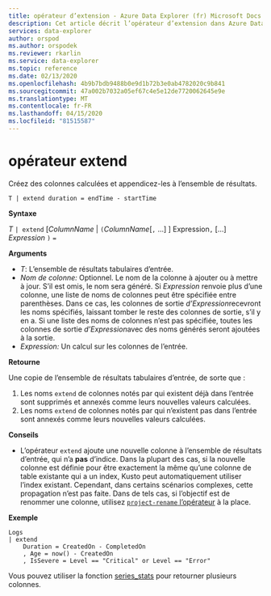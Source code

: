 ```yaml
---
title: opérateur d’extension - Azure Data Explorer (fr) Microsoft Docs
description: Cet article décrit l’opérateur d’extension dans Azure Data Explorer.
services: data-explorer
author: orspod
ms.author: orspodek
ms.reviewer: rkarlin
ms.service: data-explorer
ms.topic: reference
ms.date: 02/13/2020
ms.openlocfilehash: 4b9b7bdb9488b0e9d1b72b3e0ab4782020c9b841
ms.sourcegitcommit: 47a002b7032a05ef67c4e5e12de7720062645e9e
ms.translationtype: MT
ms.contentlocale: fr-FR
ms.lasthandoff: 04/15/2020
ms.locfileid: "81515587"
---
```

# <a name="extend-operator"></a>opérateur extend

Créez des colonnes calculées et appendicez-les à l’ensemble de résultats.

```kusto
T | extend duration = endTime - startTime
```

**Syntaxe**

*T* `| extend` [*ColumnName* | `(`*ColumnName*[`,` ...] ] Expression`,` [...] *Expression* `)` `=`

**Arguments**

* *T*: L’ensemble de résultats tabulaires d’entrée.
* *Nom de colonne:* Optionnel. Le nom de la colonne à ajouter ou à mettre à jour. S’il est omis, le nom sera généré. Si *Expression* renvoie plus d’une colonne, une liste de noms de colonnes peut être spécifiée entre parenthèses. Dans ce cas, les colonnes de sortie *d’Expression*recevront les noms spécifiés, laissant tomber le reste des colonnes de sortie, s’il y en a. Si une liste des noms de colonnes n’est pas spécifiée, toutes les colonnes de sortie *d’Expression*avec des noms générés seront ajoutées à la sortie.
* *Expression:* Un calcul sur les colonnes de l’entrée.

**Retourne**

Une copie de l’ensemble de résultats tabulaires d’entrée, de sorte que :
1. Les noms `extend` de colonnes notés par qui existent déjà dans l’entrée sont supprimés et annexés comme leurs nouvelles valeurs calculées.
2. Les noms `extend` de colonnes notés par qui n’existent pas dans l’entrée sont annexés comme leurs nouvelles valeurs calculées.

**Conseils**

* L’opérateur `extend` ajoute une nouvelle colonne à l’ensemble de résultats d’entrée, qui n’a **pas** d’indice. Dans la plupart des cas, si la nouvelle colonne est définie pour être exactement la même qu’une colonne de table existante qui a un index, Kusto peut automatiquement utiliser l’index existant. Cependant, dans certains scénarios complexes, cette propagation n’est pas faite. Dans de tels cas, si l’objectif est de renommer une colonne, utilisez [ `project-rename` l’opérateur](projectrenameoperator.md) à la place.

**Exemple**

```kusto
Logs
| extend
    Duration = CreatedOn - CompletedOn
    , Age = now() - CreatedOn
    , IsSevere = Level == "Critical" or Level == "Error"
```

Vous pouvez utiliser la fonction [series_stats](series-statsfunction.md) pour retourner plusieurs colonnes.